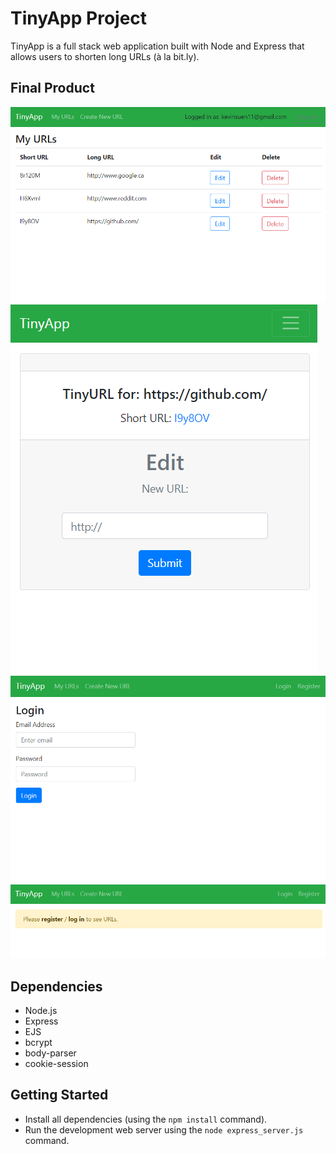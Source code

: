 # TinyApp Project

TinyApp is a full stack web application built with Node and Express that allows users to shorten long URLs (à la bit.ly).

## Final Product

!["Screenshot of URL List page"](https://github.com/kvsuen/tinyapp/raw/master/docs/url-page.PNG)
!["Screenshot of ShortURL edit page"](https://github.com/kvsuen/tinyapp/raw/master/docs/edit-shorturl-page-small.png)
!["Screenshot of Login page"](https://github.com/kvsuen/tinyapp/raw/master/docs/login-page.PNG)
!["Screenshot of Error page"](https://github.com/kvsuen/tinyapp/raw/master/docs/error-page.png)

## Dependencies

- Node.js
- Express
- EJS
- bcrypt
- body-parser
- cookie-session

## Getting Started

- Install all dependencies (using the `npm install` command).
- Run the development web server using the `node express_server.js` command.
